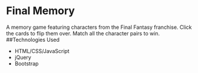 # Final Memory
A memory game featuring characters from the Final Fantasy franchise. Click the cards to flip them over. Match all the character pairs to win.
##Technologies Used
- HTML/CSS/JavaScript
- jQuery
- Bootstrap